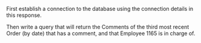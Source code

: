First establish a connection to the database using the connection details in this response.

Then write a query that will return the Comments of the third most recent Order (by date) that has a comment, and that Employee 1165 is in charge of.
